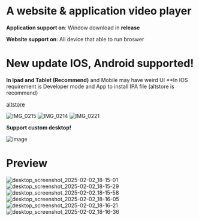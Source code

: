 # A website & application video player

**Application support on**: Window download in **release**


**Website support on**: All device that able to run broswer

# New update IOS, Android supported!


**In Ipad and Tablet (Recommend)** and Mobile may have weird UI
**In IOS requirement is Developer mode and App to install IPA file (altstore is recommend)

[altstore](https://altstore.io/)



![IMG_0215](https://github.com/user-attachments/assets/b614af84-ed3f-45c4-8c43-4677e582dff8)
![IMG_0214](https://github.com/user-attachments/assets/61ac68a5-d171-4bad-8ce0-0d660386802c)
![IMG_0221](https://github.com/user-attachments/assets/05002039-218f-47dc-ba89-254094811c29)


**Support custom desktop!**


![image](https://github.com/user-attachments/assets/9ddf931c-fa10-49bf-8c0e-af3655709342)

# Preview

![desktop_screenshot_2025-02-02_18-15-01](https://github.com/user-attachments/assets/b44feba2-cbe1-41e2-bb0b-f4af8234a2f2)
![desktop_screenshot_2025-02-02_18-15-29](https://github.com/user-attachments/assets/00861ba8-0b89-4009-9435-50238a219322)
![desktop_screenshot_2025-02-02_18-15-58](https://github.com/user-attachments/assets/046f260c-cf88-4618-a623-3c3775e7f2dd)
![desktop_screenshot_2025-02-02_18-16-05](https://github.com/user-attachments/assets/932ea7e8-711b-49de-9be7-db74cb970865)
![desktop_screenshot_2025-02-02_18-16-21](https://github.com/user-attachments/assets/bd32b33f-1b32-496d-b8b0-029c7e5cf72f)
![desktop_screenshot_2025-02-02_18-16-36](https://github.com/user-attachments/assets/10529cc3-39d8-45c4-bf30-97e6759303c1)
